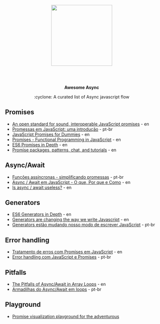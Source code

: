 <p align="center">
  <img height="200" src="https://achievement-images.teamtreehouse.com/badge_async-programming-with-JS_stage1.png">
</p>
</br></br>
<p align="center">
  <b>Awesome Async</b>
</p>
<p align="center">
  :cyclone: A curated list of Async javascript flow
</p>

## Promises
* [An open standard for sound, interoperable JavaScript promises](https://promisesaplus.com/) - en
* [Promessas em JavaScript: uma introdução](https://developers.google.com/web/fundamentals/primers/promises?hl=pt-br) - pt-br
* [JavaScript Promises for Dummies](https://scotch.io/tutorials/javascript-promises-for-dummies) - en
* [Promises - Functional Programming in JavaScript](https://www.youtube.com/watch?v=2d7s3spWAzo) - en
* [ES6 Promises in Depth](https://ponyfoo.com/articles/es6-promises-in-depth) - en
* [Promise packages, patterns, chat, and tutorials](https://github.com/sindresorhus/promise-fun) - en

## Async/Await
* [Funções assíncronas - simplificando promessas](https://developers.google.com/web/fundamentals/primers/async-functions?hl=pt-br) - pt-br
* [Async / Await em JavaScript - O que, Por que e Como](https://www.youtube.com/watch?v=568g8hxJJp4) - en
* [Is async / await useless?](https://www.youtube.com/watch?v=ho5PnBOoacw) - en

## Generators
* [ES6 Generators in Depth](https://ponyfoo.com/articles/es6-generators-in-depth) - en
* [Generators are changing the way we write Javascript](https://riad.blog/2016/01/20/how-es6-generators-are-changing-the-way-we-write-javascript/) - en
* [Generators estão mudando nosso modo de escrever JavaScript](https://medium.com/nossa-coletividad/es6-generators-est%C3%A3o-mudando-nosso-modo-de-escrever-javascript-e99f7c79bdd7) - pt-br


## Error handling
* [Tratamento de erros com Promises em JavaScript](https://www.youtube.com/watch?v=f8IgdnYIwOU) - en
* [Error handling com JavaScript e Promises](https://www.youtube.com/watch?v=ZgWyha2d6iY) - pt-br

## Pitfalls
* [The Pitfalls of Async/Await in Array Loops](https://medium.com/dailyjs/the-pitfalls-of-async-await-in-array-loops-cf9cf713bfeb) - en
* [Armadilhas do Async/Await em loops](https://medium.com/@oieduardorabelo/javascript-armadilhas-do-asyn-await-em-loops-1cdad44db7f0) - pt-br

## Playground
* [Promise visualization playground for the adventurous](http://bevacqua.github.io/promisees/)
